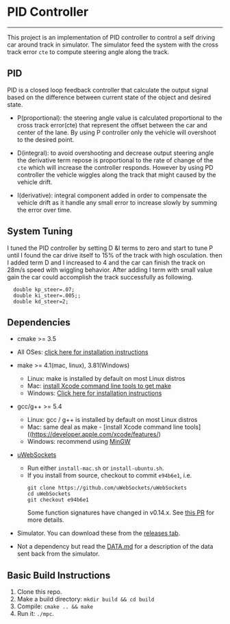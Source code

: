 
# PID Controller
---
This project is an implementation of PID controller to control a self driving car around track in simulator. The simulator feed the system with the cross track error `cte` to compute steering angle along the track.

## PID 
PID is a closed loop feedback controller that calculate the output signal based on the difference between current state of the object and desired state.


* P(proportional): the steering angle value is calculated proportional to the cross track error(cte) that represent the offset between the car and center of the lane. By using P controller only the vehicle will overshoot to the desired point.
* D(integral): to avoid overshooting and decrease output steering angle the derivative term repose is proportional to the rate of change of the `cte` which will increase the controller responds. However by using PD controller the vehicle wiggles along the track that might caused by the vehicle drift.

* I(derivative): integral component added in order to compensate the vehicle drift as it handle any small error to increase slowly by summing the error over time.

## System Tuning
I tuned the PID controller by setting D &I terms to zero and start to tune P until I found the car drive itself to 15% of the track with high osculation. then I added term D and I increased to 4 and the car can finish the track on 28m/s speed with wiggling behavior. After adding I term with small value gain the car could accomplish the track successfully as following.
```
  double kp_steer=.07;
  double ki_steer=.005;;
  double kd_steer=2;
```

## Dependencies

* cmake >= 3.5
 * All OSes: [click here for installation instructions](https://cmake.org/install/)
* make >= 4.1(mac, linux), 3.81(Windows)
  * Linux: make is installed by default on most Linux distros
  * Mac: [install Xcode command line tools to get make](https://developer.apple.com/xcode/features/)
  * Windows: [Click here for installation instructions](http://gnuwin32.sourceforge.net/packages/make.htm)
* gcc/g++ >= 5.4
  * Linux: gcc / g++ is installed by default on most Linux distros
  * Mac: same deal as make - [install Xcode command line tools]((https://developer.apple.com/xcode/features/)
  * Windows: recommend using [MinGW](http://www.mingw.org/)
* [uWebSockets](https://github.com/uWebSockets/uWebSockets)
  * Run either `install-mac.sh` or `install-ubuntu.sh`.
  * If you install from source, checkout to commit `e94b6e1`, i.e.
    ```
    git clone https://github.com/uWebSockets/uWebSockets
    cd uWebSockets
    git checkout e94b6e1
    ```
    Some function signatures have changed in v0.14.x. See [this PR](https://github.com/udacity/CarND-MPC-Project/pull/3) for more details.

* Simulator. You can download these from the [releases tab](https://github.com/udacity/self-driving-car-sim/releases).
* Not a dependency but read the [DATA.md](./DATA.md) for a description of the data sent back from the simulator.


## Basic Build Instructions

1. Clone this repo.
2. Make a build directory: `mkdir build && cd build`
3. Compile: `cmake .. && make`
4. Run it: `./mpc`.




 
    

